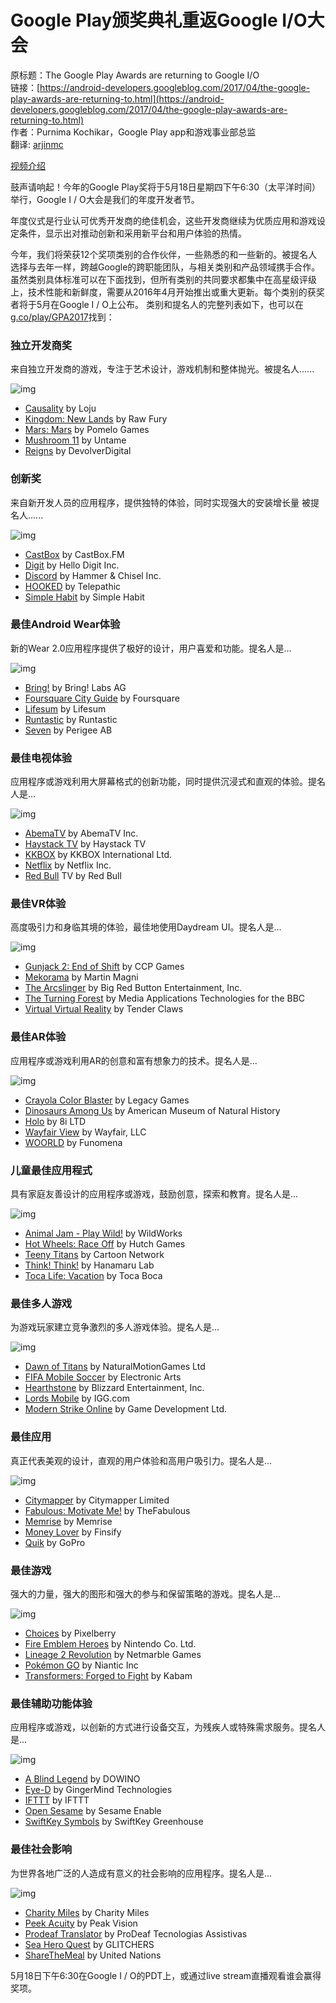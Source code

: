 # Google Play颁奖典礼重返Google I/O大会

原标题：The Google Play Awards are returning to Google I/O  
链接：[https://android-developers.googleblog.com/2017/04/the-google-play-awards-are-returning-to.html](https://android-developers.googleblog.com/2017/04/the-google-play-awards-are-returning-to.html)  
作者：Purnima Kochikar，Google Play app和游戏事业部总监  
翻译: [arjinmc](https://github.com/arjinmc)  

[视频介绍](https://youtu.be/zkrlFy57WAA)

鼓声请响起！今年的Google Play奖将于5月18日星期四下午6:30（太平洋时间）举行，Google I / O大会是我们的年度开发者节。

年度仪式是行业认可优秀开发商的绝佳机会，这些开发商继续为优质应用和游戏设定条件，显示出对推动创新和采用新平台和用户体验的热情。

今年，我们将荣获12个奖项类别的合作伙伴，一些熟悉的和一些新的。被提名人选择与去年一样，跨越Google的跨职能团队，与相关类别和产品领域携手合作。虽然类别具体标准可以在下面找到，但所有类别的共同要求都集中在高星级评级上，技术性能和新鲜度，需要从2016年4月开始推出或重大更新。每个类别的获奖者将于5月在Google I / O上公布。
类别和提名人的完整列表如下，也可以在[g.co/play/GPA2017](https://g.co/play/gpa2017)找到：

### 独立开发商奖

来自独立开发商的游戏，专注于艺术设计，游戏机制和整体抛光。被提名人...... 

![img](../images/2017.4.24.1.png)  

* [Causality](https://play.google.com/store/apps/details?id=com.lojugames.android.Causality) by Loju
* [Kingdom: New Lands](https://play.google.com/store/apps/details?id=nl.noio.kingdom) by Raw Fury
* [Mars: Mars](https://play.google.com/store/apps/details?id=com.pomelogames.MarsGame) by Pomelo Games
* [Mushroom 11](https://play.google.com/store/apps/details?id=com.untame.mushroom11) by Untame
* [Reigns](https://play.google.com/store/apps/details?id=com.devolver.reigns) by DevolverDigital

### 创新奖

来自新开发人员的应用程序，提供独特的体验，同时实现强大的安装增长量 被提名人......

![img](../images/2017.4.24.2.png)  

* [CastBox](https://play.google.com/store/apps/details?id=fm.castbox.audiobook.radio.podcast&e=-EnableAppDetailsPageRedesign) by CastBox.FM
* [Digit](https://play.google.com/store/apps/details?id=digit.android&hl=en_GB&e=-EnableAppDetailsPageRedesign) by Hello Digit Inc.
* [Discord](https://play.google.com/store/apps/details?id=com.discord&e=-EnableAppDetailsPageRedesign) by Hammer & Chisel Inc.
* [HOOKED](https://play.google.com/store/apps/details?id=tv.telepathic.hooked&e=-EnableAppDetailsPageRedesign) by Telepathic
* [Simple Habit](https://play.google.com/store/apps/details?id=com.simplehabit.simplehabitapp&e=-EnableAppDetailsPageRedesign) by Simple Habit

### 最佳Android Wear体验

新的Wear 2.0应用程序提供了极好的设计，用户喜爱和功能。提名人是...

![img](../images/2017.4.24.3.png)  

* [Bring!](https://play.google.com/store/apps/details?id=ch.publisheria.bring&e=-EnableAppDetailsPageRedesign) by Bring! Labs AG
* [Foursquare City Guide](https://play.google.com/store/apps/details?id=com.joelapenna.foursquared&e=-EnableAppDetailsPageRedesign) by Foursquare
* [Lifesum](https://play.google.com/store/apps/details?id=com.sillens.shapeupclub&e=-EnableAppDetailsPageRedesign) by Lifesum
* [Runtastic](https://play.google.com/store/apps/details?id=com.runtastic.android&e=-EnableAppDetailsPageRedesign) by Runtastic
* [Seven](https://play.google.com/store/apps/details?id=se.perigee.android.seven&e=-EnableAppDetailsPageRedesign) by Perigee AB

### 最佳电视体验

应用程序或游戏利用大屏幕格式的创新功能，同时提供沉浸式和直观的体验。提名人是...

![img](../images/2017.4.24.4.png)  

* [AbemaTV](https://play.google.com/store/apps/dev?id=6759178670051565700&hl=en_GB&e=-EnableAppDetailsPageRedesign) by AbemaTV Inc.
* [Haystack TV](https://play.google.com/store/apps/details?id=com.haystack.android&e=-EnableAppDetailsPageRedesign) by Haystack TV
* [KKBOX](https://play.google.com/store/apps/details?id=com.skysoft.kkbox.android&hl=en&e=-EnableAppDetailsPageRedesign) by KKBOX International Ltd.
* [Netflix](https://play.google.com/store/apps/details?id=com.netflix.mediaclient&e=-EnableAppDetailsPageRedesign) by Netflix Inc.
* [Red Bull](https://play.google.com/store/apps/details?id=com.nousguide.android.rbtv&e=-EnableAppDetailsPageRedesign) TV by Red Bull

### 最佳VR体验

高度吸引力和身临其境的体验，最佳地使用Daydream UI。提名人是...

![img](../images/2017.4.24.5.png)  

* [Gunjack 2: End of Shift](https://play.google.com/store/apps/details?id=com.ccpgames.gunjack2&e=-EnableAppDetailsPageRedesign) by CCP Games
* [Mekorama](https://play.google.com/store/apps/details?id=com.martinmagni.mekorama.vr&e=-EnableAppDetailsPageRedesign) by Martin Magni
* [The Arcslinger](https://play.google.com/store/apps/details?id=com.brbent.thearcslinger&e=-EnableAppDetailsPageRedesign) by Big Red Button Entertainment, Inc.
* [The Turning Forest](https://play.google.com/store/apps/details?id=uk.co.bbc.turningforest&e=-EnableAppDetailsPageRedesign) by Media Applications Technologies for the BBC
* [Virtual Virtual Reality](https://play.google.com/store/apps/details?id=com.TenderClaws.VVR&e=-EnableAppDetailsPageRedesign) by Tender Claws

### 最佳AR体验

应用程序或游戏利用AR的创意和富有想象力的技术。提名人是...

![img](../images/2017.4.24.6.png)  

* [Crayola Color Blaster](https://play.google.com/store/apps/details?id=com.legacygames.colorblaster&e=-EnableAppDetailsPageRedesign) by Legacy Games
* [Dinosaurs Among Us](https://play.google.com/store/apps/details?id=com.guidigo.tango.amnh&e=-EnableAppDetailsPageRedesign) by American Museum of Natural History
* [Holo](https://play.google.com/store/apps/details?id=com.eighti.tango.player&e=-EnableAppDetailsPageRedesign) by 8i LTD
* [Wayfair View](https://play.google.com/store/apps/details?id=com.wayfair.wayfairview&e=-EnableAppDetailsPageRedesign) by Wayfair, LLC
* [WOORLD](https://play.google.com/store/apps/details?id=com.Funomena.TangoWoorld&e=-EnableAppDetailsPageRedesign) by Funomena

### 儿童最佳应用程式
具有家庭友善设计的应用程序或游戏，鼓励创意，探索和教育。提名人是...

![img](../images/2017.4.24.7.png)  

* [Animal Jam - Play Wild!](https://play.google.com/store/apps/details?id=com.WildWorks.AnimalJamPlayWild&e=-EnableAppDetailsPageRedesign) by WildWorks
* [Hot Wheels: Race Off](https://play.google.com/store/apps/details?id=com.hutchgames.hotwheels&e=-EnableAppDetailsPageRedesign) by Hutch Games
* [Teeny Titans](https://play.google.com/store/apps/details?id=com.turner.ttgfigures&e=-EnableAppDetailsPageRedesign) by Cartoon Network
* [Think! Think!](https://play.google.com/store/apps/details?id=com.hanamarulab.thinkthinkapp&e=-EnableAppDetailsPageRedesign) by Hanamaru Lab
* [Toca Life: Vacation](https://play.google.com/store/apps/details?id=com.tocaboca.tocavacation&e=-EnableAppDetailsPageRedesign) by Toca Boca

### 最佳多人游戏

为游戏玩家建立竞争激烈的多人游戏体验。提名人是...

![img](../images/2017.4.24.8.png)  

* [Dawn of Titans](https://play.google.com/store/apps/details?id=com.naturalmotion.dawnoftitans&e=-EnableAppDetailsPageRedesign) by NaturalMotionGames Ltd
* [FIFA Mobile Soccer](https://play.google.com/store/apps/details?id=com.ea.gp.fifamobile&e=-EnableAppDetailsPageRedesign) by Electronic Arts
* [Hearthstone](https://play.google.com/store/apps/details?id=com.blizzard.wtcg.hearthstone&e=-EnableAppDetailsPageRedesign) by Blizzard Entertainment, Inc.
* [Lords Mobile](https://play.google.com/store/apps/details?id=com.igg.android.lordsmobile&e=-EnableAppDetailsPageRedesign) by IGG.com
* [Modern Strike Online](https://play.google.com/store/apps/details?id=com.gamedevltd.modernstrike&e=-EnableAppDetailsPageRedesign) by Game Development Ltd.

### 最佳应用

真正代表美观的设计，直观的用户体验和高用户吸引力。提名人是...

![img](../images/2017.4.24.9.png)  

* [Citymapper](https://play.google.com/store/apps/details?id=com.citymapper.app.release&e=-EnableAppDetailsPageRedesign) by Citymapper Limited
* [Fabulous: Motivate Me!](https://play.google.com/store/apps/details?id=co.thefabulous.app&e=-EnableAppDetailsPageRedesign) by TheFabulous
* [Memrise](https://play.google.com/store/apps/details?id=com.memrise.android.memrisecompanion&e=-EnableAppDetailsPageRedesign) by Memrise
* [Money Lover](https://play.google.com/store/apps/details?id=com.bookmark.money&e=-EnableAppDetailsPageRedesign) by Finsify
* [Quik](https://play.google.com/store/apps/details?id=com.stupeflix.replay&e=-EnableAppDetailsPageRedesign) by GoPro

### 最佳游戏

强大的力量，强大的图形和强大的参与和保留策略的游戏。提名人是...

![img](../images/2017.4.24.10.png)  

* [Choices](https://play.google.com/store/apps/details?id=com.pixelberrystudios.choices&e=-EnableAppDetailsPageRedesign) by Pixelberry
* [Fire Emblem Heroes](https://play.google.com/store/apps/details?id=com.nintendo.zaba&e=-EnableAppDetailsPageRedesign) by Nintendo Co. Ltd.
* [Lineage 2 Revolution](https://play.google.com/store/apps/details?id=com.wetribe.a12962) by Netmarble Games
* [Pokémon GO](https://play.google.com/store/apps/details?id=com.nianticlabs.pokemongo&e=-EnableAppDetailsPageRedesign) by Niantic Inc
* [Transformers: Forged to Fight](https://play.google.com/store/apps/details?id=com.kabam.bigrobot&e=-EnableAppDetailsPageRedesign) by Kabam

### 最佳辅助功能体验

应用程序或游戏，以创新的方式进行设备交互，为残疾人或特殊需求服务。提名人是...

![img](../images/2017.4.24.11.png)  

* [A Blind Legend](https://play.google.com/store/apps/details?id=com.dowino.ABlindLegend&e=-EnableAppDetailsPageRedesign) by DOWINO
* [Eye-D](https://play.google.com/store/apps/details?id=in.gingermind.eyed&e=-EnableAppDetailsPageRedesign) by GingerMind Technologies
* [IFTTT](https://play.google.com/store/apps/details?id=com.ifttt.ifttt) by IFTTT
* [Open Sesame](https://play.google.com/store/apps/details?id=com.sesame.phone_nougat&e=-EnableAppDetailsPageRedesign) by Sesame Enable
* [SwiftKey Symbols](https://play.google.com/store/apps/details?id=com.swiftkey.symbols) by SwiftKey Greenhouse

### 最佳社会影响

为世界各地广泛的人造成有意义的社会影响的应用程序。提名人是...

![img](../images/2017.4.24.12.png)  

* [Charity Miles](https://play.google.com/store/apps/details?id=com.charitymilescm.android&e=-EnableAppDetailsPageRedesign) by Charity Miles
* [Peek Acuity](https://play.google.com/store/apps/details?id=org.peekvision.public.android&e=-EnableAppDetailsPageRedesign) by Peak Vision
* [Prodeaf Translator](https://play.google.com/store/apps/details?id=com.Proativa.ProDeafMovel) by ProDeaf Tecnologias Assistivas
* [Sea Hero Quest](https://play.google.com/store/apps/details?id=com.glitchers.catchhero&e=-EnableAppDetailsPageRedesign) by GLITCHERS
* [ShareTheMeal](https://play.google.com/store/apps/details?id=org.sharethemeal.app&e=-EnableAppDetailsPageRedesign) by United Nations

5月18日下午6:30在Google I / O的PDT上，或通过live stream直播观看谁会赢得奖项。





